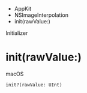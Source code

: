 

- AppKit
- NSImageInterpolation
-  init(rawValue:) 

Initializer

# init(rawValue:)

macOS

``` source
init?(rawValue: UInt)
```

